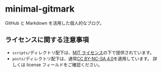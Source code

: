 # minimal-gitmark

GitHub と Markdown を活用した個人的なブログ。

## ライセンスに関する注意事項

- `scripts/`ディレクトリ配下は、[MIT ライセンス](./LICENSE)の下で提供されています。
- `posts/`ディレクトリ配下は、通常[CC BY-NC-SA 4.0](https://creativecommons.org/licenses/by-nc-sa/4.0/deed.ja)を適用しています。
  詳しくは license フィールドをご確認ください。
